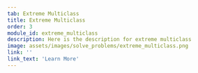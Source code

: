 ```yaml
---
tab: Extreme Multiclass
title: Extreme Multiclass
order: 3
module_id: extreme_multiclass
description: Here is the description for extreme multiclass
image: assets/images/solve_problems/extreme_multiclass.png
link: ''
link_text: 'Learn More'
---
```

